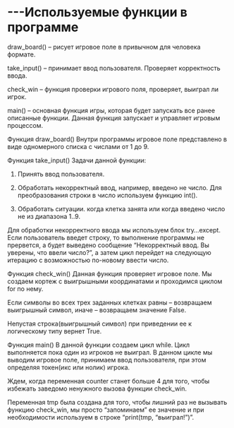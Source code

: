 # ---Используемые функции в программе
draw_board() – рисует игровое поле в привычном для человека формате.

take_input() – принимает ввод пользователя. Проверяет корректность ввода.

check_win – функция проверки игрового поля, проверяет, выиграл ли игрок.

main() – основная функция игры, которая будет запускать все ранее описанные функции. Данная функция запускает и управляет игровым процессом.

Функция draw_board()
Внутри программы игровое поле представлено в виде одномерного списка с числами от 1 до 9.

Функция take_input()
Задачи данной функции:

1. Принять ввод пользователя.

2. Обработать некорректный ввод, например, введено не число. Для преобразования строки в число используем функцию int().

3. Обработать ситуации. когда клетка занята или когда введено число не из диапазона 1..9.

Для обработки некорректного ввода мы используем блок try…except. Если пользователь введет строку, то выполнение программы не прервется, а будет выведено сообщение “Некорректный ввод. Вы уверены, что ввели число?”, а затем цикл перейдет на следующую итерацию с возможностью по-новому ввести число.

Функция check_win()
Данная функция проверяет игровое поле. Мы создаем кортеж с выигрышными координатами и проходимся циклом for по нему.

Если символы во всех трех заданных клетках равны – возвращаем выигрышный символ, иначе – возвращаем значение False.

Непустая строка(выигрышный символ) при приведении ее к логическому типу вернет True.

Функция main()
В данной функции создаем цикл while. Цикл выполняется пока один из игроков не выиграл. В данном цикле мы выводим игровое поле, принимаем ввод пользователя, при этом определяя токен(икс или нолик) игрока.

Ждем, когда переменная counter станет больше 4 для того, чтобы избежать заведомо ненужного вызова функции check_win.

Переменная tmp была создана для того, чтобы лишний раз не вызывать функцию check_win, мы просто “запоминаем” ее значение и при необходимости используем в строке “print(tmp, “выиграл!”)”.
